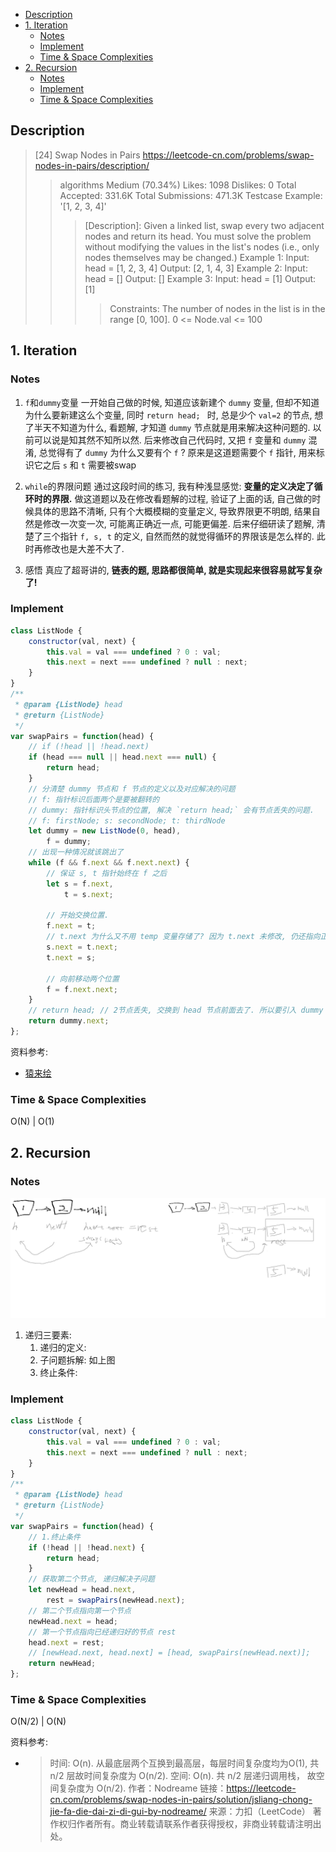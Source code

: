 - [Description](#description)
- [1. Iteration](#1-iteration)
  - [Notes](#notes)
  - [Implement](#implement)
  - [Time & Space Complexities](#time--space-complexities)
- [2. Recursion](#2-recursion)
  - [Notes](#notes-1)
  - [Implement](#implement-1)
  - [Time & Space Complexities](#time--space-complexities-1)

## Description

> [24] Swap Nodes in Pairs
> https://leetcode-cn.com/problems/swap-nodes-in-pairs/description/
> > algorithms
> > Medium (70.34%)
> > Likes:    1098
> > Dislikes: 0
> > Total Accepted:    331.6K
> > Total Submissions: 471.3K
> > Testcase Example:  '[1, 2, 3, 4]'
> > > [Description]: Given a linked list, swap every two adjacent nodes and return its head. You
> must solve the problem without modifying the values in the list's nodes
> (i.e., only nodes themselves may be changed.)
> > > Example 1:
> > > Input: head = [1, 2, 3, 4]
> Output: [2, 1, 4, 3]
> > > Example 2:
> > > Input: head = []
> Output: []
> > > Example 3:
> > > Input: head = [1]
> Output: [1]
> > > > Constraints:
> > > The number of nodes in the list is in the range [0, 100].
> 0 <= Node.val <= 100

## 1. Iteration

### Notes

1. `f`和`dummy`变量
一开始自己做的时候, 知道应该新建个 `dummy` 变量, 但却不知道为什么要新建这么个变量, 同时 `return head; ` 时, 总是少个 `val=2` 的节点, 想了半天不知道为什么, 看题解, 才知道 `dummy` 节点就是用来解决这种问题的. 以前可以说是知其然不知所以然.
后来修改自己代码时, 又把 `f` 变量和 `dummy` 混淆, 总觉得有了 `dummy` 为什么又要有个 `f` ? 原来是这道题需要个 `f` 指针, 用来标识它之后 `s` 和 `t` 需要被swap

2. `while`的界限问题
通过这段时间的练习, 我有种浅显感觉: **变量的定义决定了循环时的界限.**
做这道题以及在修改看题解的过程, 验证了上面的话, 自己做的时候具体的思路不清晰, 只有个大概模糊的变量定义, 导致界限更不明朗, 结果自然是修改一次变一次, 可能离正确近一点, 可能更偏差. 
后来仔细研读了题解, 清楚了三个指针 `f, s, t` 的定义, 自然而然的就觉得循环的界限该是怎么样的. 此时再修改也是大差不大了.
3. 感悟
真应了超哥讲的, **链表的题, 思路都很简单, 就是实现起来很容易就写复杂了!**

### Implement

```javascript
class ListNode {
    constructor(val, next) {
        this.val = val === undefined ? 0 : val;
        this.next = next === undefined ? null : next;
    }
}
/**
 * @param {ListNode} head
 * @return {ListNode}
 */
var swapPairs = function(head) {
    // if (!head || !head.next)
    if (head === null || head.next === null) {
        return head;
    }
    // 分清楚 dummy 节点和 f 节点的定义以及对应解决的问题
    // f: 指针标识后面两个是要被翻转的
    // dummy: 指针标识头节点的位置, 解决 `return head;` 会有节点丢失的问题.
    // f: firstNode; s: secondNode; t: thirdNode
    let dummy = new ListNode(0, head),
        f = dummy;
    // 出现一种情况就该跳出了
    while (f && f.next && f.next.next) {
        // 保证 s, t 指针始终在 f 之后
        let s = f.next,
            t = s.next;

        // 开始交换位置.
        f.next = t;
        // t.next 为什么又不用 temp 变量存储了? 因为 t.next 未修改, 仍还指向正确的节点.
        s.next = t.next;
        t.next = s;

        // 向前移动两个位置
        f = f.next.next;
    }
    // return head; // 2节点丢失, 交换到 head 节点前面去了. 所以要引入 dummy 节点
    return dummy.next;
};
```

资料参考:
* [猿来绘](https://leetcode-cn.com/problems/swap-nodes-in-pairs/solution/yuan-lai-hui-luo-ji-qing-xi-jian-dan-yi-8t93h/)

### Time & Space Complexities

O(N) | O(1)

## 2. Recursion

### Notes

![image](https://raw.githubusercontent.com/koneMorris1625/myGitImageRepo/develop/newLife/20211115/113403398.png)

1. 递归三要素: 
   1. 递归的定义: 
   2. 子问题拆解: 如上图
   3. 终止条件: 

### Implement

```javascript
class ListNode {
    constructor(val, next) {
        this.val = val === undefined ? 0 : val;
        this.next = next === undefined ? null : next;
    }
}
/**
 * @param {ListNode} head
 * @return {ListNode}
 */
var swapPairs = function(head) {
    // 1.终止条件
    if (!head || !head.next) {
        return head;
    }
    // 获取第二个节点, 递归解决子问题
    let newHead = head.next,
        rest = swapPairs(newHead.next);
    // 第二个节点指向第一个节点
    newHead.next = head;
    // 第一个节点指向已经递归好的节点 rest
    head.next = rest;
    // [newHead.next, head.next] = [head, swapPairs(newHead.next)];
    return newHead;
};
```

### Time & Space Complexities

O(N/2) | O(N)

资料参考: 

 - > 时间: O(n). 从最底层两个互换到最高层，每层时间复杂度均为O(1), 共 n/2 层故时间复杂度为 O(n/2).
空间: O(n). 共 n/2 层递归调用栈， 故空间复杂度为 O(n/2). 
作者：Nodreame
链接：https://leetcode-cn.com/problems/swap-nodes-in-pairs/solution/jsliang-chong-jie-fa-die-dai-zi-di-gui-by-nodreame/
来源：力扣（LeetCode）
著作权归作者所有。商业转载请联系作者获得授权，非商业转载请注明出处。
